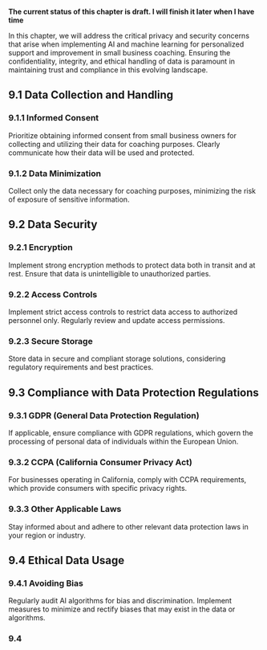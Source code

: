 **The current status of this chapter is draft. I will finish it later when I have time**

In this chapter, we will address the critical privacy and security concerns that arise when implementing AI and machine learning for personalized support and improvement in small business coaching. Ensuring the confidentiality, integrity, and ethical handling of data is paramount in maintaining trust and compliance in this evolving landscape.

9.1 Data Collection and Handling
--------------------------------

### 9.1.1 Informed Consent

Prioritize obtaining informed consent from small business owners for collecting and utilizing their data for coaching purposes. Clearly communicate how their data will be used and protected.

### 9.1.2 Data Minimization

Collect only the data necessary for coaching purposes, minimizing the risk of exposure of sensitive information.

9.2 Data Security
-----------------

### 9.2.1 Encryption

Implement strong encryption methods to protect data both in transit and at rest. Ensure that data is unintelligible to unauthorized parties.

### 9.2.2 Access Controls

Implement strict access controls to restrict data access to authorized personnel only. Regularly review and update access permissions.

### 9.2.3 Secure Storage

Store data in secure and compliant storage solutions, considering regulatory requirements and best practices.

9.3 Compliance with Data Protection Regulations
-----------------------------------------------

### 9.3.1 GDPR (General Data Protection Regulation)

If applicable, ensure compliance with GDPR regulations, which govern the processing of personal data of individuals within the European Union.

### 9.3.2 CCPA (California Consumer Privacy Act)

For businesses operating in California, comply with CCPA requirements, which provide consumers with specific privacy rights.

### 9.3.3 Other Applicable Laws

Stay informed about and adhere to other relevant data protection laws in your region or industry.

9.4 Ethical Data Usage
----------------------

### 9.4.1 Avoiding Bias

Regularly audit AI algorithms for bias and discrimination. Implement measures to minimize and rectify biases that may exist in the data or algorithms.

### 9.4

